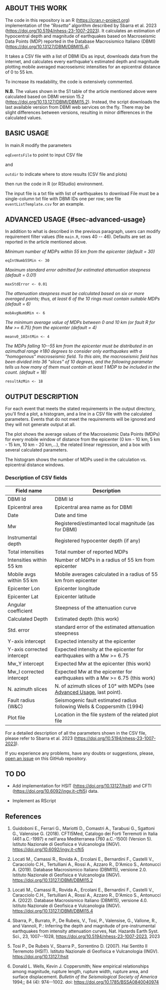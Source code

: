 ## ABOUT THIS WORK

The code in this repository is an R (<https://cran.r-project.org>) implementation of the *"Rosetta"* algorithm described by Sbarra et al. 2023 (<https://doi.org/10.5194/nhess-23-1007-2023>). It calculates an estimation of hypocentral depth and magnitude of earthquakes based on Macroseismic Data Points (MDP) reported in the Database Macrosismico Italiano (DBMI) (<https://doi.org/10.13127/DBMI/DBMI15.4>).

It takes a CSV file with a list of DBMI IDs as input, downloads data from the internet, and calculates every earthquake's estimated depth and magnitude plotting mobile averaged macroseismic intensities for an epicentral distance of 0 to 55 km.

To increase its readability, the code is extensively commented.

**N.B.** The values shown in the S1 table of the article mentioned above were calculated based on DBMI version 15.2 (<https://doi.org/10.13.127/DBMI/DBMI15.2>). Instead, the script downloads the last available version from DBMI web services on the fly. There may be slight differences between versions, resulting in minor differences in the calculated values.

## BASIC USAGE

In main.R modify the parameters

`eqEventsFile` to point to input CSV file

and

`outdir` to indicate where to store results (CSV file and plots)

then run the code in R (or RStudio) environment.

The input file is a txt file with list of earthquakes to download File must be a single-column txt file with DBMI IDs one per row; see file `eventListTemplate.csv` for an example.

## ADVANCED USAGE {#sec-advanced-usage}

In addition to what is described in the previous paragraph, users can modify requirement filter values (file `main.R`, rows 40 -- 46). Defaults are set as reported in the article mentioned above.

*Minimum number of MDPs within 55 km from the epicenter (default = 30)*

`eqIntNumb55Min <- 30`

*Maximum standard error admitted for estimated attenuation steepness (default = 0.01)*

`maxStdError <- 0.01`

*The attenuation steepness must be calculated based on six or more averaged points; thus, at least 6 of the 10 rings must contain suitable MDPs (default = 6)*

`mobAvgNumbMin <- 6`

*The minimum average value of MDPs between 0 and 10 km (or fault R for Mw \>= 6.75) from the epicenter (default = 4)*

`meanv0_10IntMin <- 4`

*The MDPs falling 10--55 km from the epicenter must be distributed in an azimuthal range ≥180 degrees to consider only earthquakes with a "homogenous" macroseismic field. To this aim, the macroseismic field has been divided into 36 "slices" of 10 degrees, and the following parameter tells us how many of them must contain at least 1 MDP to be included in the count. (default = 18)*

`resultAzMin <- 18`

## OUTPUT DESCRIPTION

For each event that meets the stated requirements in the output directory, you'll find a plot, a histogram, and a line in a CSV file with the calculated parameters. Events that do not meet the requirements will be ignored and they will not generate output at all.

The plot shows the average values of the Macroseismic Data Points (MDPs) for every mobile window of distance from the epicenter (0 km - 10 km, 5 km - 15 km, 10 km - 20 km,...), the related linear regression, and a box with several calculated parameters.

The histogram shows the number of MDPs used in the calculation vs. epicentral distance windows.

### Description of CSV fields

| Field name                 | Description                                                                                    |
|-------------------|-----------------------------------------------------|
| DBMI Id                    | DBMI Id                                                                                        |
| Epicentral area            | Epicentral area name as for DBMI                                                               |
| Date                       | Date and time                                                                                  |
| Mw                         | Registered/estimanted local magnitude (as for DBMI)                                            |
| Instrumental depth         | Registered hypocenter depth (if any)                                                           |
| Total intensities          | Total number of reported MDPs                                                                  |
| Intensities within 55 km   | Number of MDPs in a radius of 55 km from epicenter                                             |
| Mobile avgs within 55 km   | Mobile averages calculated in a radius of 55 km from epicenter                                 |
| Epicenter Lon              | Epicenter longitude                                                                            |
| Epicenter Lat              | Epicenter latitude                                                                             |
| Angular coefficient        | Steepness of the attenuation curve                                                             |
| Calculated Depth           | Estimated depth (this work)                                                                    |
| Std. error                 | standard error of the estimated attenuation steepness                                          |
| Y-axis intercept           | Expected intensity at the epicenter                                                            |
| Y-axis corrected intercept | Expected intensity at the epicenter for earthquakes with a Mw \>= 6.75                         |
| Mw_Y intercept             | Expected Mw at the epicenter (this work)                                                       |
| Mw_I corrected intercept   | Expected Mw at the epicenter for earthquakes with a Mw \>= 6.75 (this work)                    |
| N. azimuth slices          | N. of azimuth slices of 10° with MDPs (see [Advanced Usage](#sec-advanced-usage), last point). |
| Fault radius (W&C)         | Seismogenic fault estimated radius following Wells & Coppersmith (1994)                        |
| Plot file                  | Location in the file system of the related plot file                                           |

For a detailed description of all the parameters shown in the CSV file, please refer to Sbarra et al. 2023 (<https://doi.org/10.5194/nhess-23-1007-2023>).

If you experience any problems, have any doubts or suggestions, please, [open an issue](https://github.com/INGV/rosetta/issues) on this GitHub repository.

## TO DO

-   Add implementation for HSIT (<https://doi.org/10.13127/hsit>) and CFTI (<https://doi.org/10.6092/ingv.it-cfti5>) data.

-   Implement as RScript

## References

1.  Guidoboni E., Ferrari G., Mariotti D., Comastri A., Tarabusi G., Sgattoni G., Valensise G. (2018). CFTI5Med, Catalogo dei Forti Terremoti in Italia (461 a.C.-1997) e nell'area Mediterranea (760 a.C.-1500) (Version 5). Istituto Nazionale di Geofisica e Vulcanologia (INGV). <https://doi.org/10.6092/ingv.it-cfti5>

2.  Locati M., Camassi R., Rovida A., Ercolani E., Bernardini F., Castelli V., Caracciolo C.H., Tertulliani A., Rossi A., Azzaro R., D'Amico S., Antonucci A. (2019). Database Macrosismico Italiano (DBMI15), versione 2.0. Istituto Nazionale di Geofisica e Vulcanologia (INGV). <https://doi.org/10.13127/DBMI/DBMI15.2>

3.  Locati M., Camassi R., Rovida A., Ercolani E., Bernardini F., Castelli V., Caracciolo C.H., Tertulliani A., Rossi A., Azzaro R., D'Amico S., Antonucci A. (2022). Database Macrosismico Italiano (DBMI15), versione 4.0. Istituto Nazionale di Geofisica e Vulcanologia (INGV). <https://doi.org/10.13127/DBMI/DBMI15.4>

4.  Sbarra, P., Burrato, P., De Rubeis, V., Tosi, P., Valensise, G., Vallone, R., and Vannoli, P.: Inferring the depth and magnitude of pre-instrumental earthquakes from intensity attenuation curves, Nat. Hazards Earth Syst. Sci., 23, 1007--1028, <https://doi.org/10.5194/nhess-23-1007-2023,> 2023

5.  Tosi P., De Rubeis V., Sbarra P., Sorrentino D. (2007). Hai Sentito Il Terremoto (HSIT). Istituto Nazionale di Geofisica e Vulcanologia (INGV). <https://doi.org/10.13127/hsit>

6.  Donald L. Wells, Kevin J. Coppersmith; New empirical relationships among magnitude, rupture length, rupture width, rupture area, and surface displacement. *Bulletin of the Seismological Society of America* 1994;; 84 (4): 974--1002. doi: <https://doi.org/10.1785/BSSA0840040974>
